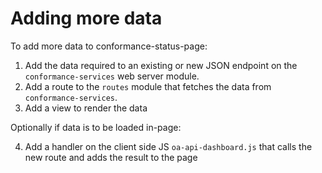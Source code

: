 # Adding more data

To add more data to conformance-status-page:

1. Add the data required to an existing or new JSON endpoint on the `conformance-services` web server module.
2. Add a route to the `routes` module that fetches the data from `conformance-services`.
3. Add a view to render the data

Optionally if data is to be loaded in-page:

4. Add a handler on the client side JS `oa-api-dashboard.js` that calls the new route and adds the result to the page

